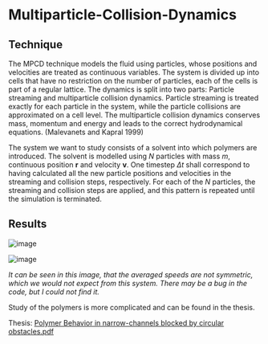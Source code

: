 # Multiparticle-Collision-Dynamics

## Technique

The MPCD technique models the fluid using particles,
whose positions and velocities are treated as continuous variables.
The system is divided up into cells that have no restriction on the number of particles,
each of the cells is part of a regular lattice.
The dynamics is split into two parts: Particle streaming and multiparticle collision dynamics.
Particle streaming is treated exactly for each particle in the system,
while the particle collisions are approximated on a cell level.
The multiparticle collision dynamics conserves mass,
momentum and energy and leads to the correct hydrodynamical equations. (Malevanets and
Kapral 1999)

The system we want to study consists of a solvent into which polymers are introduced.
The solvent is modelled using $N$ particles with mass $m$, continuous position **r**
and velocity **v**.
One timestep $\Delta t$ shall correspond to having calculated all the new particle positions
and velocities in the streaming and collision steps, respectively.
For each of the $N$ particles, the streaming and collision steps are applied,
and this pattern is repeated until the simulation is terminated.

## Results

![image](https://user-images.githubusercontent.com/10268570/196809846-a06b96d3-cdfd-4c03-a34b-3f08841c6c16.png)

![image](https://user-images.githubusercontent.com/10268570/196809816-200a7af2-1bca-4418-85d0-7fb927f93509.png)

*It can be seen in this image, that the averaged speeds are not symmetric, which we would not expect
from this system. There may be a bug in the code, but I could not find it.*

Study of the polymers is more complicated and can be found in the thesis.

Thesis: [Polymer Behavior in narrow-channels blocked by circular obstacles.pdf](https://github.com/SaphCode/MPCD/files/9824520/Polymer.Behavior.in.narrow-channels.blocked.by.circular.obstacles.pdf)

